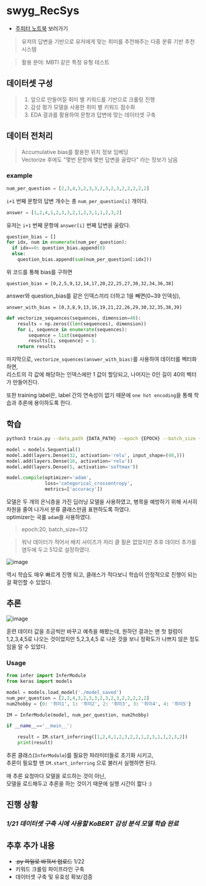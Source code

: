 # swyg_RecSys

* [주피터 노트북](https://github.com/swyg-goorm/swyg_RecSys/blob/main/SWYG_RecSys.ipynb) 보러가기

> 유저의 답변을 기반으로 유저에게 맞는 취미를 추천해주는 다중 분류 기반 추천 시스템

> 활용 분야: MBTI 같은 특정 유형 테스트

## 데이터셋 구성

> 1. 앞으로 만들어질 취미 별 키워드를 기반으로 크롤링 진행</br>
> 2. 감성 평가 모델을 사용한 취미 별 키워드 점수화</br>
> 3. EDA 결과를 활용하여 문항과 답변에 맞는 데이터셋 구축</br>

## 데이터 전처리

> Accumulative bias를 활용한 위치 정보 임베딩</br>
> Vectorize 후에도 "몇번 문항에 몇번 답변을 골랐다" 라는 정보가 남음</br>


### example

```Python
num_per_question = [2,3,4,3,2,3,3,2,3,2,3,2,2,2,2,2]
```

```i+1``` 번째 문항의 답변 개수는 총 ```num_per_question[i]``` 개이다.

```Python
answer = [1,2,4,1,2,3,3,2,1,2,3,1,1,2,3,2]
```

유저는 ```i+1``` 번째 문항에  ```answer[i]``` 번째 답변을 골랐다.

```Python
question_bias = []
for idx, num in enumerate(num_per_question):
  if idx==0: question_bias.append(0)
  else:
    question_bias.append(sum(num_per_question[:idx]))
```

위 코드를 통해 bias를 구하면 

```question_bias = [0,2,5,9,12,14,17,20,22,25,27,30,32,34,36,38]```

answer와 question_bias를 같은 인덱스끼리 더하고 1을 빼면(0~39 인덱싱),

```answer_with_bias = [0,3,8,9,13,16,19,21,22,26,29,30,32,35,38,39]```

```Python
def vectorize_sequences(sequences, dimension=40):
    results = np.zeros((len(sequences), dimension))
    for i, sequence in enumerate(sequences):
        sequence = list(sequence)
        results[i, sequence] = 1.
    return results
```

마지막으로, ```vectorize_squences(answer_with_bias)```를 사용하여 데이터를 벡터화하면, </br>
리스트의 각 값에 해당하는 인덱스에만 1 값이 할당되고, 나머지는 0인 길이 40의 벡터가 만들어진다.


또한 training label은, label 간의 연속성이 없기 때문에 ```one hot encoding```을 통해 학습과 추론에 용이하도록 한다.


## 학습

```Bash
python3 train.py --data_path {DATA_PATH} --epoch {EPOCH} --batch_size {BATCH_SIZE}
```


```Python
model = models.Sequential()
model.add(layers.Dense(32, activation='relu', input_shape=(40,)))
model.add(layers.Dense(16, activation='relu'))
model.add(layers.Dense(5, activation='softmax'))

model.compile(optimizer='adam',
              loss='categorical_crossentropy',
              metrics=['accuracy'])
```

모델은 두 개의 은닉층을 가진 딥러닝 모델을 사용하였고, 병목을 예방하기 위해 서서히 차원을 줄여 나가서 분류 클래스만큼 표현하도록 하였다.</br>
optimizer는 국룰 ```adam```을 사용하였다.

> epoch:20, batch_size=512

> 워낙 데이터가 적어서 배치 사이즈가 저리 클 필욘 없었지만 추후 데이터 추가를 염두에 두고 512로 설정하였다.

![image](https://user-images.githubusercontent.com/86578246/213868694-7652cdb7-42e7-40d0-b89c-7a0322a2e08c.png)

역시 학습도 매우 빠르게 진행 되고, 클래스가 적다보니 학습이 안정적으로 진행이 되는걸 확인할 수 있었다.

## 추론

![image](https://user-images.githubusercontent.com/86578246/213868780-438e80ff-bf1c-44d4-9e7f-de23faba4369.png)

훈련 데이터 값을 조금씩만 바꾸고 예측을 해봤는데, 원하던 결과는 맨 첫 컬럼이 1,2,3,4,5로 나오는 것이었지만 5,2,3,4,5 로 나온 것을 보니 정확도가 나쁘지 않은 정도임을 알 수 있었다.

### Usage

```Python
from infer import InferModule
from keras import models

model = models.load_model('./model_saved')
num_per_question = [2,3,4,3,2,3,3,2,3,2,3,2,2,2,2,2]
num2hobby = {0: '취미1', 1: '취미2', 2: '취미3', 3: '취미4', 4: '취미5'}

IM = InferModule(model, num_per_question, num2hobby)

if __name__=='__main__':

    result = IM.start_inferring([1,2,4,1,2,3,2,2,1,2,3,1,1,2,3,2])
    print(result)
```

추론 클래스(```InferModule```)를 필요한 파라미터들로 초기화 시키고,</br>
추론이 필요할 땐 ```IM.start_inferring``` 으로 불러서 실행하면 된다.</br>

매 추론 요청마다 모델을 로드하는 것이 아닌,</br>
모델을 로드해두고 추론을 하는 것이기 때문에 실행 시간이 짧다 :)

## 진행 상황

### _1/21 데이터셋 구축 시에 사용할 KoBERT 감성 분석 모델 학습 완료_

## 추후 추가 내용
- ~~.py 파일로 바꿔서 업로드~~ 1/22
- 키워드 크롤링 파이프라인 구축
- 데이터셋 구축 및 유효성 확보/검증




